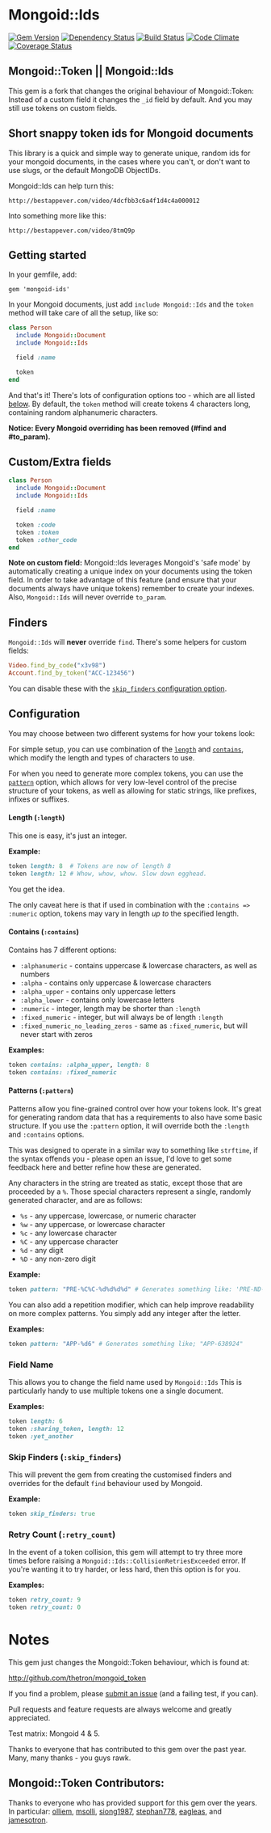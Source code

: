 Mongoid::Ids
============

[![Gem Version](https://badge.fury.io/rb/mongoid-ids.svg)](http://badge.fury.io/rb/mongoid-ids)
[![Dependency Status](https://gemnasium.com/nofxx/mongoid-ids.svg)](https://gemnasium.com/nofxx/mongoid-ids)
[![Build Status](https://secure.travis-ci.org/nofxx/mongoid-ids.svg)](http://travis-ci.org/nofxx/mongoid-ids)
[![Code Climate](https://codeclimate.com/github/nofxx/mongoid-ids.svg)](https://codeclimate.com/github/nofxx/mongoid-ids)
[![Coverage Status](https://coveralls.io/repos/nofxx/mongoid-ids/badge.svg)](https://coveralls.io/r/nofxx/mongoid-ids)

## Mongoid::Token || Mongoid::Ids

This gem is a fork that changes the original behaviour of Mongoid::Token:
Instead of a custom field it changes the `_id` field by default.
And you may still use tokens on custom fields.


## Short snappy token ids for Mongoid documents

This library is a quick and simple way to generate unique, random ids
for your mongoid documents, in the cases where you can't, or don't want
to use slugs, or the default MongoDB ObjectIDs.

Mongoid::Ids can help turn this:

    http://bestappever.com/video/4dcfbb3c6a4f1d4c4a000012

Into something more like this:

    http://bestappever.com/video/8tmQ9p


## Getting started

In your gemfile, add:

    gem 'mongoid-ids'

In your Mongoid documents, just add `include Mongoid::Ids` and the
`token` method will take care of all the setup, like so:

```ruby
class Person
  include Mongoid::Document
  include Mongoid::Ids

  field :name

  token
end

```

And that's it! There's lots of configuration options too - which are all
listed [below](#configuration). By default, the `token` method will
create tokens 4 characters long, containing random alphanumeric characters.

**Notice: Every Mongoid overriding has been removed (#find and #to_param).**


## Custom/Extra fields


```ruby
class Person
  include Mongoid::Document
  include Mongoid::Ids

  field :name

  token :code
  token :token
  token :other_code
end

```

__Note on custom field:__ Mongoid::Ids leverages Mongoid's 'safe mode' by
automatically creating a unique index on your documents using the token
field. In order to take advantage of this feature (and ensure that your
documents always have unique tokens) remember to create your indexes.
Also, `Mongoid::Ids` will never override `to_param`.


## Finders

`Mongoid::Ids` will **never** override `find`.
There's some helpers for custom fields:

```ruby
Video.find_by_code("x3v98")
Account.find_by_token("ACC-123456")
```

You can disable these with the
[`skip_finders` configuration option](#skip-finders-skip_finders).


## Configuration

You may choose between two different systems for how your tokens look:

For simple setup, you can use combination of the
[`length`](#length-length) and [`contains`](#contains-contains),
which modify the length and types of characters to use.

For when you need to generate more complex tokens, you can use the
[`pattern`](#patterns-pattern) option, which allows for very low-level
control of the precise structure of your tokens, as well as allowing
for static strings, like prefixes, infixes or suffixes.

#### Length (`:length`)

This one is easy, it's just an integer.

__Example:__

```ruby
token length: 8  # Tokens are now of length 8
token length: 12 # Whow, whow, whow. Slow down egghead.
```

You get the idea.

The only caveat here is that if used in combination with the
`:contains => :numeric` option, tokens may vary in length _up to_ the
specified length.

#### Contains (`:contains`)

Contains has 7 different options:

* `:alphanumeric` - contains uppercase & lowercase characters, as well
as numbers
* `:alpha` - contains only uppercase & lowercase characters
* `:alpha_upper` - contains only uppercase letters
* `:alpha_lower` - contains only lowercase letters
* `:numeric` - integer, length may be shorter than `:length`
* `:fixed_numeric` - integer, but will always be of length `:length`
* `:fixed_numeric_no_leading_zeros` - same as `:fixed_numeric`, but will
never start with zeros

__Examples:__
```ruby
token contains: :alpha_upper, length: 8
token contains: :fixed_numeric
```

#### Patterns (`:pattern`)

Patterns allow you fine-grained control over how your tokens look.
It's great for generating random data that has a requirements to
also have some basic structure. If you use the `:pattern` option,
it will override both the `:length` and `:contains` options.

This was designed to operate in a similar way to something like `strftime`,
if the syntax offends you - please open an issue, I'd love to get some
feedback here and better refine how these are generated.

Any characters in the string are treated as static, except those that are
proceeded by a `%`. Those special characters represent a single, randomly
generated character, and are as follows:

* `%s` - any uppercase, lowercase, or numeric character
* `%w` - any uppercase, or lowercase character
* `%c` - any lowercase character
* `%C` - any uppercase character
* `%d` - any digit
* `%D` - any non-zero digit

__Example:__

```ruby
token pattern: "PRE-%C%C-%d%d%d%d" # Generates something like: 'PRE-ND-3485'
```

You can also add a repetition modifier, which can help improve readability on
more complex patterns. You simply add any integer after the letter.

__Examples:__

```ruby
token pattern: "APP-%d6" # Generates something like; "APP-638924"
```

### Field Name

This allows you to change the field name used by `Mongoid::Ids`
This is particularly handy to use multiple tokens one a single document.

__Examples:__
```ruby
token length: 6
token :sharing_token, length: 12
token :yet_another
```


### Skip Finders (`:skip_finders`)

This will prevent the gem from creating the customised finders and
overrides for the default `find` behaviour used by Mongoid.

__Example:__
```ruby
token skip_finders: true
```


### Retry Count (`:retry_count`)

In the event of a token collision, this gem will attempt to try three
more times before raising a `Mongoid::Ids::CollisionRetriesExceeded`
error. If you're wanting it to try harder, or less hard, then this
option is for you.

__Examples:__
```ruby
token retry_count: 9
token retry_count: 0
```

# Notes

This gem just changes the Mongoid::Token behaviour, which is found at:

http://github.com/thetron/mongoid_token

If you find a problem, please
[submit an issue](http://github.com/nofxx/mongoid-ids/issues)
(and a failing test, if you can).

Pull requests and feature requests are always welcome and greatly appreciated.

Test matrix: Mongoid 4 & 5.

Thanks to everyone that has contributed to this gem over the past year.
Many, many thanks - you guys rawk.


## Mongoid::Token Contributors:

Thanks to everyone who has provided support for this gem over the years.
In particular: [olliem](https://github.com/olliem),
[msolli](https://github.com/msolli),
[siong1987](https://github.com/siong1987),
[stephan778](https://github.com/stephan778),
[eagleas](https://github.com/eagleas), and
[jamesotron](https://github.com/jamesotron).
